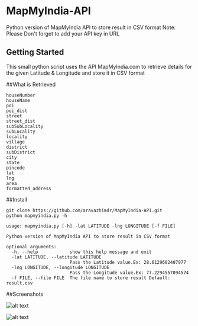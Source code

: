 # MapMyIndia-API
Python version of MapMyIndia API to store result in CSV format
Note: Please Don't forget to add your API key in URL

## Getting Started

This small python script uses the API MapMyIndia.com to retrieve details for the given Latitude & Longitude and store it in CSV format

##What is Retrieved

```
houseNumber
houseName
poi
poi_dist
street
street_dist
subSubLocality
subLocality
locality
village
district
subDistrict
city
state
pincode
lat
lng
area
formatted_address
```

##Install

```
git clone https://github.com/aravazhimdr/MapMyIndia-API.git
python mapmyindia.py -h

usage: mapmyindia.py [-h] -lat LATITUDE -lng LONGITUDE [-f FILE]

Python version of MapMyIndia API to store result in CSV format

optional arguments:
  -h, --help            show this help message and exit
  -lat LATITUDE, --latitude LATITUDE
                        Pass the Latitude value.Ex: 28.6129602407977
  -lng LONGITUDE, --longitude LONGITUDE
                        Pass the Longitude value.Ex: 77.2294557094574
  -f FILE, --file FILE  The file name to store result Default: result.csv

```

##Screenshots

![alt text](https://s33.postimg.cc/4q9hx7auz/Screenshot_from_2018-09-16_19-48-15_copy_----.png)

![alt text](https://s33.postimg.cc/40qpkuxgr/Screenshot_from_2018-09-16_20-39-53-----.png)

